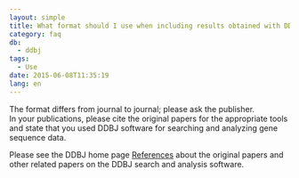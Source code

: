 ```yaml
---
layout: simple
title: What format should I use when including results obtained with DDBJ search and analysis software in a journal publication?
category: faq
db:
  - ddbj
tags: 
  - Use
date: 2015-06-08T11:35:19
lang: en
--- 
```


The format differs from journal to
journal; please ask the publisher.     
In your publications, please cite the
original papers for the appropriate tools and state that you used DDBJ
software for searching and analyzing gene sequence data.  
  
Please see the DDBJ home page [References](/services/references-e.html)
about the original papers and other related papers on the DDBJ search
and analysis software.
